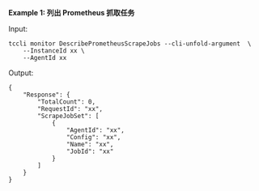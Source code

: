 **Example 1: 列出 Prometheus 抓取任务**



Input: 

```
tccli monitor DescribePrometheusScrapeJobs --cli-unfold-argument  \
    --InstanceId xx \
    --AgentId xx
```

Output: 
```
{
    "Response": {
        "TotalCount": 0,
        "RequestId": "xx",
        "ScrapeJobSet": [
            {
                "AgentId": "xx",
                "Config": "xx",
                "Name": "xx",
                "JobId": "xx"
            }
        ]
    }
}
```

